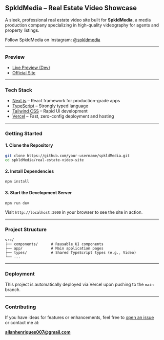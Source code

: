 ## SpkldMedia – Real Estate Video Showcase

A sleek, professional real estate video site built for **SpkldMedia**, a media production company specializing in high-quality videography for agents and property listings.

Follow SpkldMedia on Instagram: [@spkldmedia](https://www.instagram.com/spkldmedia/?hl=en)

---

### Preview

- [Live Preview (Dev)](https://spkld-media.vercel.app/)
- [Official Site](https://www.spkldmedia.com/)

---

### Tech Stack

- [Next.js](https://nextjs.org/) – React framework for production-grade apps  
- [TypeScript](https://www.typescriptlang.org/) – Strongly typed language 
- [Tailwind CSS](https://tailwindcss.com/) – Rapid UI development  
- [Vercel](https://vercel.com/) – Fast, zero-config deployment and hosting  

---

### Getting Started

#### 1. Clone the Repository

```bash
git clone https://github.com/your-username/spkldMedia.git
cd spkldMedia/real-estate-video-site
```

#### 2. Install Dependencies

```bash
npm install
```

#### 3. Start the Development Server

```bash
npm run dev
```

Visit `http://localhost:3000` in your browser to see the site in action.

---

### Project Structure

```
src/
├── components/      # Reusable UI components
├── app/             # Main application pages
├── types/           # Shared TypeScript types (e.g., Video)
└── ...
```

---

### Deployment

This project is automatically deployed via Vercel upon pushing to the `main` branch.

---

### Contributing

If you have ideas for features or enhancements, feel free to [open an issue](https://github.com/arcanstone/spkldMedia/issues) or contact me at:

**allanhenriques007@gmail.com**
